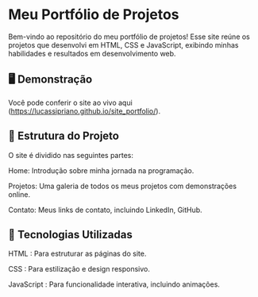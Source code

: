 # Meu Portfólio de Projetos

Bem-vindo ao repositório do meu portfólio de projetos! Esse site reúne os projetos que desenvolvi em HTML, CSS e JavaScript, exibindo minhas habilidades e resultados em desenvolvimento web.

## 🖥️ Demonstração

Você pode conferir o site ao vivo aqui (https://lucassipriano.github.io/site_portfolio/).

## 📁 Estrutura do Projeto

O site é dividido nas seguintes partes:

Home: Introdução sobre minha jornada na programação.

Projetos: Uma galeria de todos os meus projetos com demonstrações online.

Contato: Meus links de contato, incluindo LinkedIn, GitHub.

## 🚀 Tecnologias Utilizadas

HTML : Para estruturar as páginas do site.

CSS : Para estilização e design responsivo.

JavaScript : Para funcionalidade interativa, incluindo animações.

